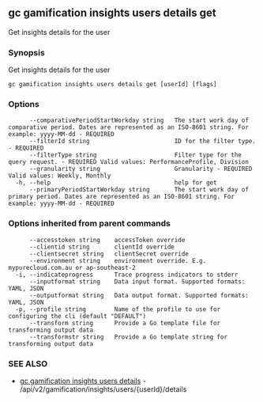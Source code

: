## gc gamification insights users details get

Get insights details for the user

### Synopsis

Get insights details for the user

```
gc gamification insights users details get [userId] [flags]
```

### Options

```
      --comparativePeriodStartWorkday string   The start work day of comparative period. Dates are represented as an ISO-8601 string. For example: yyyy-MM-dd - REQUIRED
      --filterId string                        ID for the filter type. - REQUIRED
      --filterType string                      Filter type for the query request. - REQUIRED Valid values: PerformanceProfile, Division
      --granularity string                     Granularity - REQUIRED Valid values: Weekly, Monthly
  -h, --help                                   help for get
      --primaryPeriodStartWorkday string       The start work day of primary period. Dates are represented as an ISO-8601 string. For example: yyyy-MM-dd - REQUIRED
```

### Options inherited from parent commands

```
      --accesstoken string    accessToken override
      --clientid string       clientId override
      --clientsecret string   clientSecret override
      --environment string    environment override. E.g. mypurecloud.com.au or ap-southeast-2
  -i, --indicateprogress      Trace progress indicators to stderr
      --inputformat string    Data input format. Supported formats: YAML, JSON
      --outputformat string   Data output format. Supported formats: YAML, JSON
  -p, --profile string        Name of the profile to use for configuring the cli (default "DEFAULT")
      --transform string      Provide a Go template file for transforming output data
      --transformstr string   Provide a Go template string for transforming output data
```

### SEE ALSO

* [gc gamification insights users details](gc_gamification_insights_users_details.html)	 - /api/v2/gamification/insights/users/{userId}/details


